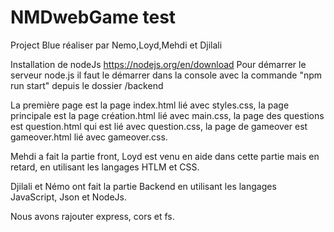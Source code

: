 # NMDwebGame test

Project Blue réaliser par Nemo,Loyd,Mehdi et Djilali

Installation de nodeJs
https://nodejs.org/en/download
Pour démarrer le serveur node.js il faut le démarrer dans la console avec la commande "npm run start" depuis le dossier /backend

La première page est la page index.html lié avec styles.css, la page principale est la page création.html lié avec main.css, la page des questions est question.html qui est lié avec question.css, la page de gameover est gameover.html lié avec gameover.css.

Mehdi a fait la partie front, Loyd est venu en aide dans cette partie mais en retard, en utilisant les langages HTLM et CSS.

Djilali et Némo ont fait la partie Backend en utilisant les langages JavaScript, Json et NodeJs.

Nous avons rajouter express, cors et fs.

